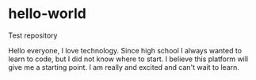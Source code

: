 # hello-world
Test repository

Hello everyone, I love technology.
Since high school I always wanted to learn to code,
but I did not know where to start.
I believe this platform will give me a starting point. 
I am really and excited and can't wait to learn.
